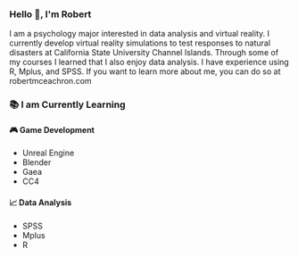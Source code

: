 <h3>Hello 👋, I'm Robert</h3>
I am a psychology major interested in data analysis and virtual reality. I currently develop virtual reality simulations to test responses to natural disasters at California State University Channel Islands. Through some of my courses I learned that I also enjoy data analysis. I have experience using R, Mplus, and SPSS. If you want to learn more about me, you can do so at robertmceachron.com

### 📚 I am Currently Learning
#### 🎮 Game Development
- Unreal Engine
- Blender
- Gaea
- CC4
#### 📈 Data Analysis
- SPSS
- Mplus
- R
